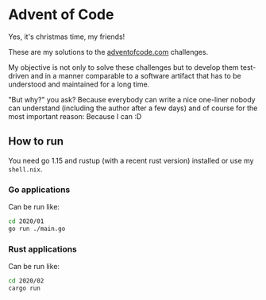 # Advent of Code

Yes, it's christmas time, my friends!

These are my solutions to the [adventofcode.com](https://adventofcode.com/) challenges.

My objective is not only to solve these challenges but to develop them test-driven and in a manner comparable to a
software artifact that has to be understood and maintained for a long time.

"But why?" you ask? Because everybody can write a nice one-liner nobody can understand (including the author after a few
days) and of course for the most important reason: Because I can :D

## How to run

You need go 1.15 and rustup (with a recent rust version) installed or use my `shell.nix`.

### Go applications

Can be run like:

```sh
cd 2020/01
go run ./main.go
```

### Rust applications

Can be run like:

```sh
cd 2020/02
cargo run
```
